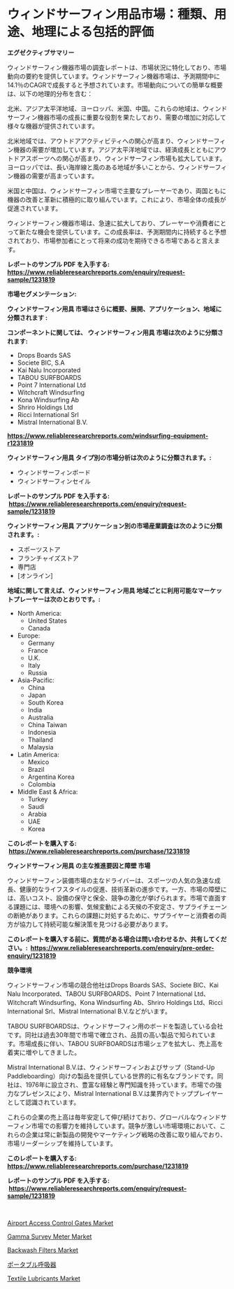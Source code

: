 <p><h1>ウィンドサーフィン用品市場：種類、用途、地理による包括的評価</h1></p><p><strong>エグゼクティブサマリー</strong></p>
<p><p>ウィンドサーフィン機器市場の調査レポートは、市場状況に特化しており、市場動向の要約を提供しています。ウィンドサーフィン機器市場は、予測期間中に14.1％のCAGRで成長すると予想されています。市場動向についての簡単な概要は、以下の地理的分布を含む：</p><p>北米、アジア太平洋地域、ヨーロッパ、米国、中国。これらの地域は、ウィンドサーフィン機器市場の成長に重要な役割を果たしており、需要の増加に対応して様々な機器が提供されています。</p><p>北米地域では、アウトドアアクティビティへの関心が高まり、ウィンドサーフィン機器の需要が増加しています。アジア太平洋地域では、経済成長とともにアウトドアスポーツへの関心が高まり、ウィンドサーフィン市場も拡大しています。ヨーロッパでは、長い海岸線と風のある地域が多いことから、ウィンドサーフィン機器の需要が高まっています。</p><p>米国と中国は、ウィンドサーフィン市場で主要なプレーヤーであり、両国ともに機器の改善と革新に積極的に取り組んでいます。これにより、市場全体の成長が促進されています。</p><p>ウィンドサーフィン機器市場は、急速に拡大しており、プレーヤーや消費者にとって新たな機会を提供しています。この成長率は、予測期間内に持続すると予想されており、市場参加者にとって将来の成功を期待できる市場であると言えます。</p></p>
<p><strong>レポートのサンプル PDF を入手する: <a href="https://www.reliableresearchreports.com/enquiry/request-sample/1231819">https://www.reliableresearchreports.com/enquiry/request-sample/1231819</a></strong></p>
<p><strong>市場セグメンテーション:</strong></p>
<p><strong> ウィンドサーフィン用具 市場はさらに概要、展開、アプリケーション、地域に分類されます :</strong></p>
<p><strong>コンポーネントに関しては、 ウィンドサーフィン用具 市場は次のように分類されます: &nbsp;</strong></p>
<p><ul><li>Drops Boards SAS</li><li>Societe BIC, S.A</li><li>Kai Nalu Incorporated</li><li>TABOU SURFBOARDS</li><li>Point 7 International Ltd</li><li>Witchcraft Windsurfing</li><li>Kona Windsurfing Ab</li><li>Shriro Holdings Ltd</li><li>Ricci International Srl</li><li>Mistral International B.V.</li></ul></p>
<p><strong><a href="https://www.reliableresearchreports.com/windsurfing-equipment-r1231819">https://www.reliableresearchreports.com/windsurfing-equipment-r1231819</a></strong></p>
<p><strong> ウィンドサーフィン用具 タイプ別の市場分析は次のように分類されます。:</strong></p>
<p><ul><li>ウィンドサーフィンボード</li><li>ウィンドサーフィンセイル</li></ul></p>
<p><strong>レポートのサンプル PDF を入手する: &nbsp;<a href="https://www.reliableresearchreports.com/enquiry/request-sample/1231819">https://www.reliableresearchreports.com/enquiry/request-sample/1231819</a></strong></p>
<p><strong> ウィンドサーフィン用具 アプリケーション別の市場産業調査は次のように分類されます。:</strong></p>
<p><ul><li>スポーツストア</li><li>フランチャイズストア</li><li>専門店</li><li>[オンライン]</li></ul></p>
<p><strong>地域に関して言えば、ウィンドサーフィン用具 地域ごとに利用可能なマーケットプレーヤーは次のとおりです。:</strong></p>
<p><ul>
    <li>
        North America:
        <ul>
            <li>United States</li>
            <li>Canada</li>
        </ul>
    </li>
    <li>
        Europe:
        <ul>
            <li>Germany</li>
            <li>France</li>
            <li>U.K.</li>
            <li>Italy</li>
            <li>Russia</li>
        </ul>
    </li>
    <li>
        Asia-Pacific:
        <ul>
            <li>China</li>
            <li>Japan</li>
            <li>South Korea</li>
            <li>India</li>
            <li>Australia</li>
            <li>China Taiwan</li>
            <li>Indonesia</li>
            <li>Thailand</li>
            <li>Malaysia</li>
        </ul>
    </li>
    <li>
        Latin America:
        <ul>
            <li>Mexico</li>
            <li>Brazil</li>
            <li>Argentina Korea</li>
            <li>Colombia</li>
        </ul>
    </li>
    <li>
        Middle East & Africa:
        <ul>
            <li>Turkey</li>
            <li>Saudi</li>
            <li>Arabia</li>
            <li>UAE</li>
            <li>Korea</li>
        </ul>
    </li>
    </ul></p>
<p><strong>このレポートを購入する: &nbsp;<a href="https://www.reliableresearchreports.com/purchase/1231819">https://www.reliableresearchreports.com/purchase/1231819</a></strong></p>
<p><strong>ウィンドサーフィン用具 の主な推進要因と障壁 市場</strong></p>
<p><p>ウィンドサーフィン装備市場の主なドライバーは、スポーツの人気の急速な成長、健康的なライフスタイルの促進、技術革新の進歩です。一方、市場の障壁には、高いコスト、設備の保守と保全、競争の激化が挙げられます。市場で直面する課題には、環境への影響、気候変動による天候の不安定さ、サプライチェーンの断絶があります。これらの課題に対処するために、サプライヤーと消費者の両方が協力して持続可能な解決策を見つける必要があります。</p></p>
<p><strong>このレポートを購入する前に、質問がある場合は問い合わせるか、共有してください。:&nbsp; <a href="https://www.reliableresearchreports.com/enquiry/pre-order-enquiry/1231819">https://www.reliableresearchreports.com/enquiry/pre-order-enquiry/1231819</a></strong></p>
<p><strong>競争環境</strong></p>
<p><p>ウィンドサーフィン市場の競合他社はDrops Boards SAS、Societe BIC、Kai Nalu Incorporated、TABOU SURFBOARDS、Point 7 International Ltd、Witchcraft Windsurfing、Kona Windsurfing Ab、Shriro Holdings Ltd、Ricci International Srl、Mistral International B.V.などがいます。</p><p>TABOU SURFBOARDSは、ウィンドサーフィン用のボードを製造している会社です。同社は過去30年間で市場で確立され、品質の高い製品で知られています。市場成長に伴い、TABOU SURFBOARDSは市場シェアを拡大し、売上高を着実に増やしてきました。</p><p>Mistral International B.V.は、ウィンドサーフィンおよびサップ（Stand-Up Paddleboarding）向けの製品を提供している世界的に有名なブランドです。同社は、1976年に設立され、豊富な経験と専門知識を持っています。市場での強力なプレゼンスにより、Mistral International B.V.は業界内でトッププレイヤーとして認識されています。</p><p>これらの企業の売上高は毎年安定して伸び続けており、グローバルなウィンドサーフィン市場での影響力を維持しています。競争が激しい市場環境において、これらの企業は常に新製品の開発やマーケティング戦略の改善に取り組んでおり、市場リーダーシップを維持しています。</p></p>
<p><strong>このレポートを購入する: &nbsp; <a href="https://www.reliableresearchreports.com/purchase/1231819">https://www.reliableresearchreports.com/purchase/1231819</a></strong></p>
<p><strong>レポートのサンプル PDF を入手する: &nbsp;<a href="https://www.reliableresearchreports.com/enquiry/request-sample/1231819">https://www.reliableresearchreports.com/enquiry/request-sample/1231819</a></strong><strong></strong></p>
<p>&nbsp;</p>
<p><p><a href="https://www.linkedin.com/pulse/airport-access-control-gates-market-size-share-global-analysis-mzbre?trackingId=d5mgU%2BHylievEbPNkVwzlA%3D%3D">Airport Access Control Gates Market</a></p><p><a href="https://www.linkedin.com/pulse/gamma-survey-meter-market-insights-players-forecast-till-g5epe?trackingId=8Utc6kGKXMDMBhRwtR91aQ%3D%3D">Gamma Survey Meter Market</a></p><p><a href="https://github.com/arionmp/Market-Research-Report-List-2/blob/main/backwash-filters-market.md">Backwash Filters Market</a></p><p><a href="https://github.com/mohamedbakry57/Market-Research-Report-List-3/blob/main/293708222235.md">ポータブル呼吸器</a></p><p><a href="https://issuu.com/reportprime-2/docs/textile-lubricants-market-size-2030.pptx">Textile Lubricants Market</a></p></p>